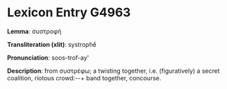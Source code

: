 # Lexicon Entry G4963

**Lemma**: συστροφή

**Transliteration (xlit)**: systrophḗ

**Pronunciation**: soos-trof-ay'

**Description**:
from συστρέφω; a twisting together, i.e. (figuratively) a secret coalition, riotous crowd:--+ band together, concourse.
